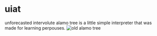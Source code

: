 # uiat
unforecasted intervolute alamo tree
is a little simple interpreter that was made for learning perpouses.
<img src="https://freerangestock.com/sample/26373/old-tree.jpg" alt="old alamo tree">

